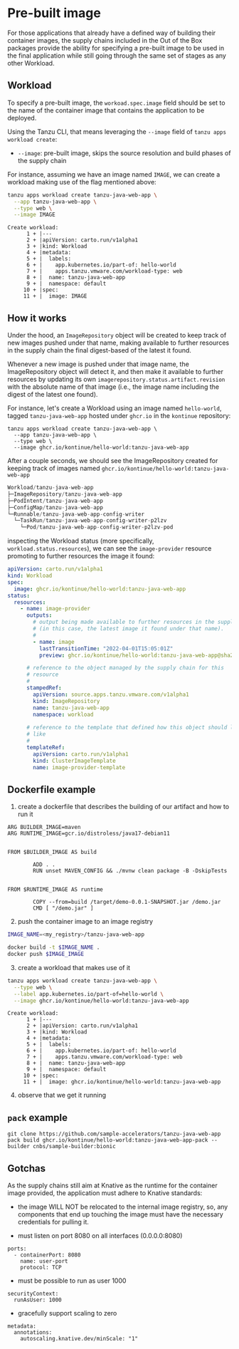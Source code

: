 # Pre-built image

For those applications that already have a defined way of building their
container images, the supply chains included in the Out of the Box packages
provide the ability for specifying a pre-built image to be used in the final
application while still going through the same set of stages as any other
Workload.


## Workload

To specify a pre-built image, the `workoad.spec.image` field should be set to
the name of the container image that contains the application to be deployed.

Using the Tanzu CLI, that means leveraging the `--image` field of `tanzu apps
workload create`:

- `--image`: pre-built image, skips the source resolution and build phases of
  the supply chain

For instance, assuming we have an image named `IMAGE`, we can create a workload
making use of the flag mentioned above:

```bash
tanzu apps workload create tanzu-java-web-app \
  --app tanzu-java-web-app \
  --type web \
  --image IMAGE
```
```console
Create workload:
      1 + |---
      2 + |apiVersion: carto.run/v1alpha1
      3 + |kind: Workload
      4 + |metadata:
      5 + |  labels:
      6 + |    app.kubernetes.io/part-of: hello-world
      7 + |    apps.tanzu.vmware.com/workload-type: web
      8 + |  name: tanzu-java-web-app
      9 + |  namespace: default
     10 + |spec:
     11 + |  image: IMAGE
```


## How it works

Under the hood, an `ImageRepository` object will be created to keep track of
new images pushed under that name, making available to further resources in the
supply chain the final digest-based of the latest it found.

Whenever a new image is pushed under that image name, the ImageRepository
object will detect it, and then make it available to further resources by
updating its own `imagerepository.status.artifact.revision` with the absolute
name of that image (i.e., the image name including the digest of the latest one
found).

For instance, let's create a Workload using an image named `hello-world`,
tagged `tanzu-java-web-app` hosted under `ghcr.io` in the `kontinue`
repository:

```
tanzu apps workload create tanzu-java-web-app \
  --app tanzu-java-web-app \
  --type web \
  --image ghcr.io/kontinue/hello-world:tanzu-java-web-app
```

After a couple seconds, we should see the ImageRepository created for keeping
track of images named `ghcr.io/kontinue/hello-world:tanzu-java-web-app`


```scala
Workload/tanzu-java-web-app
├─ImageRepository/tanzu-java-web-app
├─PodIntent/tanzu-java-web-app
├─ConfigMap/tanzu-java-web-app
└─Runnable/tanzu-java-web-app-config-writer
  └─TaskRun/tanzu-java-web-app-config-writer-p2lzv
    └─Pod/tanzu-java-web-app-config-writer-p2lzv-pod
```

inspecting the Workload status (more specifically,
`workload.status.resources`), we can see the `image-provider` resource
promoting to further resources the image it found:


```yaml
apiVersion: carto.run/v1alpha1
kind: Workload
spec:
  image: ghcr.io/kontinue/hello-world:tanzu-java-web-app
status:
  resources:
    - name: image-provider
      outputs:
        # output being made available to further resources in the supply chain
        # (in this case, the latest image it found under that name).
        #
        - name: image
          lastTransitionTime: "2022-04-01T15:05:01Z"
          preview: ghcr.io/kontinue/hello-world:tanzu-java-web-app@sha256:9fb930acce8d33277cd323a6e9528d1e67bded9e05e02432fadebf43b276bb44

      # reference to the object managed by the supply chain for this
      # resource
      #
      stampedRef:
        apiVersion: source.apps.tanzu.vmware.com/v1alpha1
        kind: ImageRepository
        name: tanzu-java-web-app
        namespace: workload
      
      # reference to the template that defined how this object should look
      # like
      #
      templateRef:
        apiVersion: carto.run/v1alpha1
        kind: ClusterImageTemplate
        name: image-provider-template
```



## Dockerfile example

1. create a dockerfile that describes the building of our artifact and how to
   run it

```
ARG BUILDER_IMAGE=maven
ARG RUNTIME_IMAGE=gcr.io/distroless/java17-debian11


FROM $BUILDER_IMAGE AS build

        ADD . .
        RUN unset MAVEN_CONFIG && ./mvnw clean package -B -DskipTests


FROM $RUNTIME_IMAGE AS runtime

        COPY --from=build /target/demo-0.0.1-SNAPSHOT.jar /demo.jar
        CMD [ "/demo.jar" ]
```

2. push the container image to an image registry

```bash
IMAGE_NAME=<my_registry>/tanzu-java-web-app

docker build -t $IMAGE_NAME .
docker push $IMAGE_IMAGE
```

3. create a workload that makes use of it


```bash
tanzu apps workload create tanzu-java-web-app \
  --type web \
  --label app.kubernetes.io/part-of=hello-world \
  --image ghcr.io/kontinue/hello-world:tanzu-java-web-app
```
```console
Create workload:
      1 + |---
      2 + |apiVersion: carto.run/v1alpha1
      3 + |kind: Workload
      4 + |metadata:
      5 + |  labels:
      6 + |    app.kubernetes.io/part-of: hello-world
      7 + |    apps.tanzu.vmware.com/workload-type: web
      8 + |  name: tanzu-java-web-app
      9 + |  namespace: default
     10 + |spec:
     11 + |  image: ghcr.io/kontinue/hello-world:tanzu-java-web-app
```

4. observe that we get it running


## `pack` example

```
git clone https://github.com/sample-accelerators/tanzu-java-web-app
pack build ghcr.io/kontinue/hello-world:tanzu-java-web-app-pack --builder cnbs/sample-builder:bionic
```


## Gotchas

As the supply chains still aim at Knative as the runtime for the container
image provided, the application must adhere to Knative standards:


- the image WILL NOT be relocated to the internal image registry, so, any
  components that end up touching the image must have the necessary credentials
  for pulling it.


- must listen on port 8080 on all interfaces (0.0.0.0:8080)

```
ports:
  - containerPort: 8080
    name: user-port
    protocol: TCP
```

- must be possible to run as user 1000

```
securityContext:
  runAsUser: 1000
```

- gracefully support scaling to zero

```
metadata:
  annotations:
    autoscaling.knative.dev/minScale: "1"
```
